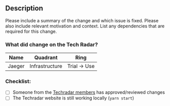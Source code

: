 ## Description

Please include a summary of the change and which issue is fixed. Please also include relevant motivation and context.
List any dependencies that are required for this change. 

### What did change on the Tech Radar?
|Name|Quadrant| Ring         |
|---|---|--------------|
|Jaeger|Infrastructure	| Trial -> Use |

### Checklist:
- [ ] Someone from the [Techradar members](https://productsup.atlassian.net/wiki/spaces/EN/pages/1815380194/Tech+Radar#Who-is-part-of-the-Tech-Radar-board?) has approved/reviewed changes
- [ ] The Techradar website is still working locally (```yarn start```)